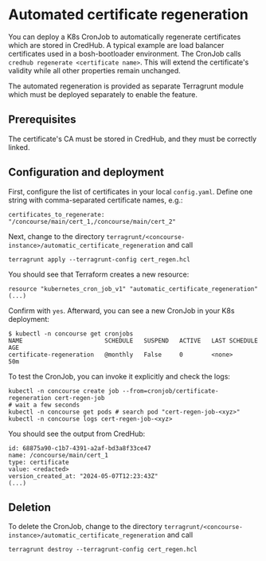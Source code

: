 # Automated certificate regeneration

You can deploy a K8s CronJob to automatically regenerate certificates which are stored in CredHub. A typical example are load balancer certificates used in a bosh-bootloader environment. The CronJob calls `credhub regenerate <certificate name>`. This will extend the certificate's validity while all other properties remain unchanged.

The automated regeneration is provided as separate Terragrunt module which must be deployed separately to enable the feature.

## Prerequisites

The certificate's CA must be stored in CredHub, and they must be correctly linked.

## Configuration and deployment

First, configure the list of certificates in your local `config.yaml`. Define one string with comma-separated certificate names, e.g.:
```
certificates_to_regenerate: "/concourse/main/cert_1,/concourse/main/cert_2"
```

Next, change to the directory `terragrunt/<concourse-instance>/automatic_certificate_regeneration` and call
```
terragrunt apply --terragrunt-config cert_regen.hcl
```
You should see that Terraform creates a new resource:
```
resource "kubernetes_cron_job_v1" "automatic_certificate_regeneration"
(...)
```
Confirm with `yes`. Afterward, you can see a new CronJob in your K8s deployment:
```
$ kubectl -n concourse get cronjobs
NAME                       SCHEDULE   SUSPEND   ACTIVE   LAST SCHEDULE   AGE
certificate-regeneration   @monthly   False     0        <none>          50m
```
To test the CronJob, you can invoke it explicitly and check the logs:
```
kubectl -n concourse create job --from=cronjob/certificate-regeneration cert-regen-job
# wait a few seconds
kubectl -n concourse get pods # search pod "cert-regen-job-<xyz>"
kubectl -n concourse logs cert-regen-job-<xyz>
```
You should see the output from CredHub:
```
id: 68875a90-c1b7-4391-a2af-bd3a8f33ce47
name: /concourse/main/cert_1
type: certificate
value: <redacted>
version_created_at: "2024-05-07T12:23:43Z"
(...)
```

## Deletion

To delete the CronJob, change to the directory `terragrunt/<concourse-instance>/automatic_certificate_regeneration` and call
```
terragrunt destroy --terragrunt-config cert_regen.hcl
```